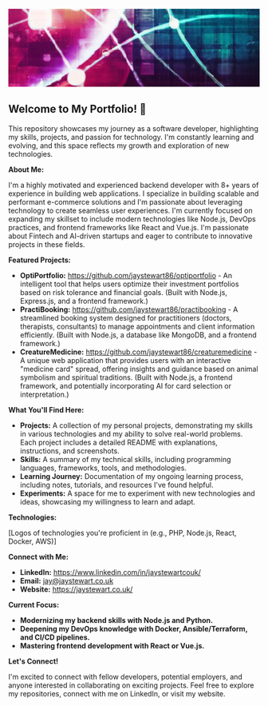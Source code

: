 ![Banner Image](banner-image.jpg)

## Welcome to My Portfolio! 👋

This repository showcases my journey as a software developer, highlighting my skills, projects, and passion for technology. I'm constantly learning and evolving, and this space reflects my growth and exploration of new technologies.

**About Me:**

I'm a highly motivated and experienced backend developer with 8+ years of experience in building web applications. I specialize in building scalable and performant e-commerce solutions and I'm passionate about leveraging technology to create seamless user experiences. I'm currently focused on expanding my skillset to include modern technologies like Node.js, DevOps practices, and frontend frameworks like React and Vue.js. I'm passionate about Fintech and AI-driven startups and eager to contribute to innovative projects in these fields.

**Featured Projects:**

* **OptiPortfolio:** https://github.com/jaystewart86/optiportfolio - An intelligent tool that helps users optimize their investment portfolios based on risk tolerance and financial goals. (Built with Node.js, Express.js, and a frontend framework.)
* **PractiBooking:** https://github.com/jaystewart86/practibooking - A streamlined booking system designed for practitioners (doctors, therapists, consultants) to manage appointments and client information efficiently. (Built with Node.js, a database like MongoDB, and a frontend framework.)
* **CreatureMedicine:** https://github.com/jaystewart86/creaturemedicine - A unique web application that provides users with an interactive "medicine card" spread, offering insights and guidance based on animal symbolism and spiritual traditions. (Built with Node.js, a frontend framework, and potentially incorporating AI for card selection or interpretation.) 

**What You'll Find Here:**

* **Projects:** A collection of my personal projects, demonstrating my skills in various technologies and my ability to solve real-world problems. Each project includes a detailed README with explanations, instructions, and screenshots.
* **Skills:** A summary of my technical skills, including programming languages, frameworks, tools, and methodologies.
* **Learning Journey:**  Documentation of my ongoing learning process, including notes, tutorials, and resources I've found helpful.
* **Experiments:** A space for me to experiment with new technologies and ideas, showcasing my willingness to learn and adapt.

**Technologies:**

[Logos of technologies you're proficient in (e.g., PHP, Node.js, React, Docker, AWS)]

**Connect with Me:**

* **LinkedIn:** https://www.linkedin.com/in/jaystewartcouk/
* **Email:** jay@jaystewart.co.uk
* **Website:** https://jaystewart.co.uk/

**Current Focus:**

* **Modernizing my backend skills with Node.js and Python.**
* **Deepening my DevOps knowledge with Docker, Ansible/Terraform, and CI/CD pipelines.**
* **Mastering frontend development with React or Vue.js.**

**Let's Connect!**

I'm excited to connect with fellow developers, potential employers, and anyone interested in collaborating on exciting projects. Feel free to explore my repositories, connect with me on LinkedIn, or visit my website.
